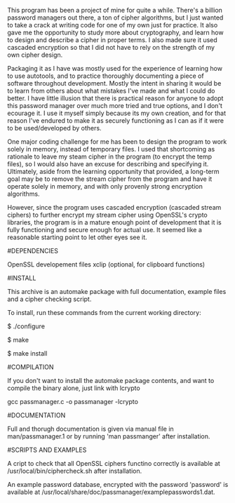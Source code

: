 This program has been a project of mine for quite a while. There's a billion password managers out there, a ton of cipher algorithms, but I just wanted to take a crack at writing code for one of my own just for practice. It also gave me the opportunity to study more about cryptography, and learn how to design and describe a cipher in proper terms. I also made sure it used cascaded encryption so that I did not have to rely on the strength of my own cipher design.

Packaging it as I have was mostly used for the experience of learning how to use autotools, and to practice thoroughly documenting a piece of software throughout development. Mostly the intent in sharing it would be to learn from others about what mistakes I've made and what I could do better. I have little illusion that there is practical reason for anyone to adopt this password manager over much more tried and true options, and I don't ecourage it. I use it myself simply because its my own creation, and for that reason I've endured to make it as securely functioning as I can as if it were to be used/developed by others.

One major coding challenge for me has been to design the program to work solely in memory, instead of temporary files. I used that shortcoming as rationale to leave my steam cipher in the program (to encrypt the temp files), so I would also have an excuse for describing and specifying it. Ultimately, aside from the learning opportunity that provided, a long-term goal may be to remove the stream cipher from the program and have it operate solely in memory, and with only provenly strong encryption algorithms.

However, since the program uses cascaded encryption (cascaded stream ciphers) to further encrypt my stream cipher using OpenSSL's crypto libraries, the program is in a mature enough point of development that it is fully functioning and secure enough for actual use. It seemed like a reasonable starting point to let other eyes see it.

#DEPENDENCIES

OpenSSL developement files
xclip (optional, for clipboard functions)

#INSTALL

This archive is an automake package with full documentation, example files and a cipher checking script.

To install, run these commands from the current working directory:

$ ./configure

$ make

$ make install

#COMPILATION

If you don't want to install the automake package contents, and want to compile the binary alone, just link with lcrypto

gcc passmanager.c -o passmanager -lcrypto

#DOCUMENTATION

Full and thorugh documentation is given via manual file in man/passmanager.1 or by running 'man passmanger' after installation.

#SCRIPTS AND EXAMPLES

A cript to check that all OpenSSL ciphers functino correctly is available at /usr/local/bin/ciphercheck.sh after installation.

An example password database, encrypted with the password 'password' is available at /usr/local/share/doc/passmanager/examplepasswords1.dat.

